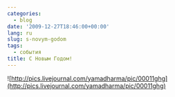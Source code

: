 ```yaml
---
categories:
  - blog
date: '2009-12-27T18:46:00+00:00'
lang: ru
slug: s-novym-godom
tags:
  - события
title: С Новым Годом!
---
```




![http://pics.livejournal.com/yamadharma/pic/00011ghg](http://pics.livejournal.com/yamadharma/pic/00011ghg)